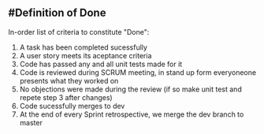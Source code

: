 
#Definition of Done
-------------------------------------------------------

In-order list of criteria to constitute "Done":

1. A task has been completed sucessfully
2. A user story meets its aceptance criteria
3. Code has passed any and all unit tests made for it
4. Code is reviewed during SCRUM meeting, in stand up form everyoneone presents what they worked on
5. No objections were made during the review (if so make unit test and repete step 3 after changes)
6. Code sucessfully merges to dev
7. At the end of every Sprint retrospective, we merge the dev branch to master
